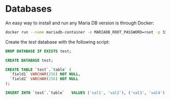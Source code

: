 # Databases

An easy way to install and run any Maria DB version is through Docker:

```bash
docker run --name mariadb-container -e MARIADB_ROOT_PASSWORD=root -p 3306:3306 mariadb:10.11
```

Create the *test* database with the following script:

```sql
DROP DATABASE IF EXISTS test;

CREATE DATABASE test;

CREATE TABLE `test`.`table` (
  `field1` VARCHAR(256) NOT NULL,
  `field2` VARCHAR(256) NOT NULL
);

INSERT INTO `test`.`table`   VALUES ('val1', 'val2'), ('val3', 'val4')
```
